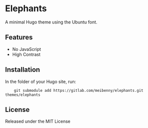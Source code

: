 # Elephants

A minimal Hugo theme using the Ubuntu font.

## Features
* No JavaScript
* High Contrast

## Installation
In the folder of your Hugo site, run:
```
    git submodule add https://gitlab.com/meibenny/elephants.git themes/elephants
```

## License
Released under the MIT License